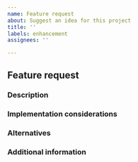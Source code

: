 ```yaml
---
name: Feature request
about: Suggest an idea for this project
title: ''
labels: enhancement
assignees: ''

---
```


<!--
For support requests, please ask at ROS Answers: https://answers.ros.org/questions/ask/?tags=autoware, make sure to use the "autoware" tag.
For general questions and design discussion, please use the Autoware Discourse category: https://discourse.ros.org/c/autoware
Not sure if this is the right repository? Open an issue on https://github.com/Autoware-AI/autoware-ai/issues
For feature requests, please fill out the information below.
Be as detailed as possible.
-->

## Feature request

### Description
<!-- Description in a few sentences what the feature consists of and what problem it will solve.
Include why you think the feature is necessary, who else will benefit, and why they will benefit.
e.g. "When I am ... I want to be able to ... so that I can ..." -->


### Implementation considerations
<!-- Any information you can provide on how the feature could be implemented, and pros and cons of different implementation approaches. -->


### Alternatives
<!-- Describe alternative solutions to the problem you want to solve with this feature that you have considered, including workarounds and alternative features. -->


### Additional information
<!-- Add any other context or screenshots, sketches, etc. about the feature request here. -->
